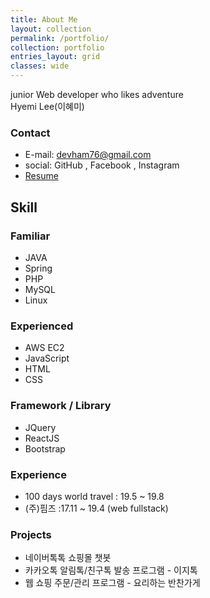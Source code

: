 ```yaml
---
title: About Me
layout: collection
permalink: /portfolio/
collection: portfolio
entries_layout: grid
classes: wide
---
```


junior Web developer who likes adventure <br>
Hyemi Lee(이혜미)

### Contact
* E-mail: devham76@gmail.com
* social: GitHub , Facebook , Instagram
* [Resume](https://devham76.github.io/resume/)

## Skill

### Familiar 
* JAVA
* Spring
* PHP
* MySQL
* Linux
### Experienced
* AWS EC2
* JavaScript
* HTML
* CSS

### Framework / Library
* JQuery
* ReactJS
* Bootstrap

### Experience
* 100 days world travel : 19.5 ~ 19.8
* (주)핌즈 :17.11 ~ 19.4 (web fullstack)

### Projects
* 네이버톡톡 쇼핑몰 챗봇
* 카카오톡 알림톡/친구톡 발송 프로그램 - 이지톡
* 웹 쇼핑 주문/관리 프로그램 - 요리하는 반찬가게
